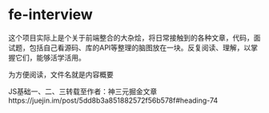 # fe-interview

这个项目实际上是个关于前端整合的大杂烩，将日常接触到的各种文章，代码，面试题，包括自己看源码、库的API等整理的脑图放在一块。反复阅读、理解，以掌握它们，能够活学活用。

为方便阅读，文件名就是内容概要

JS基础一、二、三转载至作者：神三元掘金文章https://juejin.im/post/5dd8b3a851882572f56b578f#heading-74
